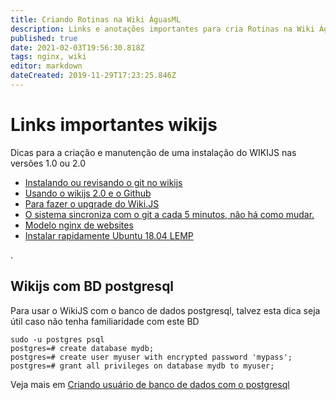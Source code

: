 ```yaml
---
title: Criando Rotinas na Wiki ÁguasML
description: Links e anotações importantes para cria Rotinas na Wiki ÁguasML
published: true
date: 2021-02-03T19:56:30.818Z
tags: nginx, wiki
editor: markdown
dateCreated: 2019-11-29T17:23:25.846Z
---
```


# Links importantes wikijs
Dicas para a criação e manutenção de uma instalação do WIKIJS nas versões 1.0 ou 2.0


- [Instalando ou revisando o git no wikijs](https://docs-legacy.requarks.io/wiki/install/git)
- [Usando o wikijs  2.0 e o Github](https://docs.requarks.io/en/storage/git)
- [Para fazer o upgrade do Wiki.JS](https://docs.requarks.io/install/upgrade)
- [O sistema sincroniza com o git a cada 5 minutos, não há como mudar.](https://github.com/Requarks/wiki/issues/627)
- [Modelo nginx de websites](https://linuxize.com/post/how-to-install-wordpress-with-nginx-on-ubuntu-18-04/)
- [Instalar rapidamente Ubuntu 18.04 LEMP](https://www.digitalocean.com/community/tutorials/how-to-install-linux-nginx-mysql-php-lemp-stack-ubuntu-18-04)

.
## Wikijs com BD postgresql
Para usar o WikiJS com o banco de dados postgresql, talvez esta dica seja útil caso não tenha familiaridade com este BD

```text
sudo -u postgres psql
postgres=# create database mydb;
postgres=# create user myuser with encrypted password 'mypass';
postgres=# grant all privileges on database mydb to myuser;
```

Veja mais em [Criando usuário de banco de dados com o postgresql](https://medium.com/coding-blocks/creating-user-database-and-adding-access-on-postgresql-8bfcd2f4a91e)